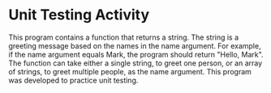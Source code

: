 # Unit Testing Activity
This program contains a function that returns a string.  The string is a greeting message based on the names in the name argument.  For example, if the name argument equals Mark, the program should return "Hello, Mark".  The function can take either a single string, to greet one person, or an array of strings, to greet multiple people, as the name argument.  This program was developed to practice unit testing.